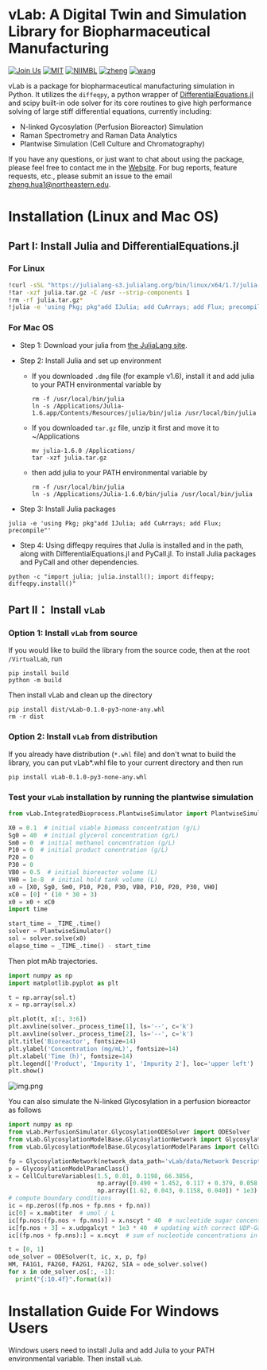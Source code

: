 vLab: A Digital Twin and Simulation Library for Biopharmaceutical Manufacturing
===========

[![Join Us](https://img.shields.io/badge/vLab-NEU-red)](https://coe.northeastern.edu/people/xie-wei/)
[![MIT](https://img.shields.io/badge/Sim-MIT-blue)](https://cheme.mit.edu/profile/richard-d-braatz/)
[![NIIMBL](https://img.shields.io/badge/Fund-NIIMBL-green)](https://niimbl.force.com/s/)
[![zheng](https://img.shields.io/badge/Author-Zheng.H-yellow)](https://zhenghuazx.github.io/hua.zheng/)
[![wang](https://img.shields.io/badge/Contributor-Keqi%20Wang-yellow)]()

vLab is a package for biopharmaceutical manufacturing simulation in Python. It utilizes the `diffeqpy`,
a python wrapper of [DifferentialEquations.jl](http://diffeq.sciml.ai/dev/) and scipy built-in ode solver
for its core routines to give high performance solving of large stiff differential equations, currently
including:

- N-linked Gycosylation (Perfusion Bioreactor) Simulation
- Raman Spectrometry and Raman Data Analytics
- Plantwise Simulation (Cell Culture and Chromatography)




If you have any questions, or just want to chat about using the package,
please feel free to contact me in the [Website](https://zhenghuazx.github.io/hua.zheng/).
For bug reports, feature requests, etc., please submit an issue to the email <zheng.hua1@northeastern.edu>.

Installation (Linux and Mac OS)
======================================

## Part I: Install Julia and DifferentialEquations.jl
### For Linux
```bash
!curl -sSL "https://julialang-s3.julialang.org/bin/linux/x64/1.7/julia-1.7.2-linux-x86_64.tar.gz" -o julia.tar.gz
!tar -xzf julia.tar.gz -C /usr --strip-components 1
!rm -rf julia.tar.gz*
!julia -e 'using Pkg; pkg"add IJulia; add CuArrays; add Flux; precompile"'
```

### For Mac OS
- Step 1: Download your julia from [the JuliaLang site](https://julialang.org/downloads/).
- Step 2: Install Julia and set up environment
  * If you downloaded `.dmg` file (for example v1.6), install it and add julia to your PATH environmental variable by
    ```shell
    rm -f /usr/local/bin/julia
    ln -s /Applications/Julia-1.6.app/Contents/Resources/julia/bin/julia /usr/local/bin/julia
    ```

  - If you downloaded `tar.gz` file, unzip it first and move it to ~/Applications
    ```shell
    mv julia-1.6.0 /Applications/
    tar -xzf julia.tar.gz
    ```
  - then add julia to your PATH environmental variable by
    ```shell
    rm -f /usr/local/bin/julia
    ln -s /Applications/Julia-1.6.0/bin/julia /usr/local/bin/julia
    ```
- Step 3: Install Julia packages
```shell
julia -e 'using Pkg; pkg"add IJulia; add CuArrays; add Flux; precompile"'
```
- Step 4: Using diffeqpy requires that Julia is installed and in the path, along
  with DifferentialEquations.jl and PyCall.jl. To install Julia packages and PyCall and other dependencies.
```shell
python -c "import julia; julia.install(); import diffeqpy; diffeqpy.install()"
```

## Part II： Install ``vLab``

### Option 1: Install ``vLab`` from source
If you would like to build the library from the source code, then at the root `/VirtualLab`, run
```shell
pip install build
python -m build
```
Then install vLab and clean up the directory
```shell
pip install dist/vLab-0.1.0-py3-none-any.whl 
rm -r dist
```

### Option 2: Install ``vLab`` from distribution
If you already have distribution (``*.whl`` file) and don't wnat to build the library, you can put vLab*.whl file to
your current directory and then run
```shell
pip install vLab-0.1.0-py3-none-any.whl 
```

### Test your ``vLab`` installation by running the plantwise simulation

```python
from vLab.IntegratedBioprocess.PlantwiseSimulator import PlantwiseSimulator

X0 = 0.1  # initial viable biomass concentration (g/L)
Sg0 = 40  # initial glycerol concentration (g/L)
Sm0 = 0  # initial methanol concentration (g/L)
P10 = 0  # initial product conentration (g/L)
P20 = 0
P30 = 0
VB0 = 0.5  # initial bioreactor volume (L)
VH0 = 1e-8  # initial hold tank volume (L)
x0 = [X0, Sg0, Sm0, P10, P20, P30, VB0, P10, P20, P30, VH0]
xC0 = [0] * (10 * 30 + 3)
x0 = x0 + xC0
import time

start_time = _TIME_.time()
solver = PlantwiseSimulator()
sol = solver.solve(x0)
elapse_time = _TIME_.time() - start_time
```

Then plot mAb trajectories.
```python
import numpy as np
import matplotlib.pyplot as plt

t = np.array(sol.t)
x = np.array(sol.x)

plt.plot(t, x[:, 3:6])
plt.axvline(solver._process_time[1], ls='--', c='k')
plt.axvline(solver._process_time[2], ls='--', c='k')
plt.title('Bioreactor', fontsize=14)
plt.ylabel('Concentration (mg/mL)', fontsize=14)
plt.xlabel('Time (h)', fontsize=14)
plt.legend(['Product', 'Impurity 1', 'Impurity 2'], loc='upper left')
plt.show()
```
![img.png](Tutorial/bioreactor.png)

You can also simulate the N-linked Glycosylation in a perfusion bioreactor as follows

```python
import numpy as np
from vLab.PerfusionSimulator.GlycosylationODESolver import ODESolver
from vLab.GlycosylationModelBase.GlycosylationNetwork import GlycosylationNetwork
from vLab.GlycosylationModelBase.GlycosylationModelParams import CellCultureVariables, GlycosylationModelParamClass

fp = GlycosylationNetwork(network_data_path='vLab/data/Network Description.csv')
p = GlycosylationModelParamClass()
x = CellCultureVariables(1.5, 0.01, 0.1198, 66.3856,
                         np.array([0.490 + 1.452, 0.117 + 0.379, 0.058 + 0.190]) * 1e3,
                         np.array([1.62, 0.043, 0.1158, 0.040]) * 1e3)
# compute boundary conditions
ic = np.zeros((fp.nos + fp.nns + fp.nn))
ic[0] = x.mabtiter  # umol / L
ic[fp.nos:(fp.nos + fp.nns)] = x.nscyt * 40  # nucleotide sugar concentrations in umol / L.third entry is mystery
ic[fp.nos + 3] = x.udpgalcyt * 1e3 * 40  # updating with correct UDP-Gal concentration
ic[(fp.nos + fp.nns):] = x.ncyt  # sum of nucleotide concentrations in umol / L

t = [0, 1]
ode_solver = ODESolver(t, ic, x, p, fp)
HM, FA1G1, FA2G0, FA2G1, FA2G2, SIA = ode_solver.solve()
for x in ode_solver.os[:, -1]:
  print("{:10.4f}".format(x))
```


Installation Guide For Windows Users
======================================
Windows users need to install Julia and add Julia to your PATH environmental variable. Then install ``vLab``.